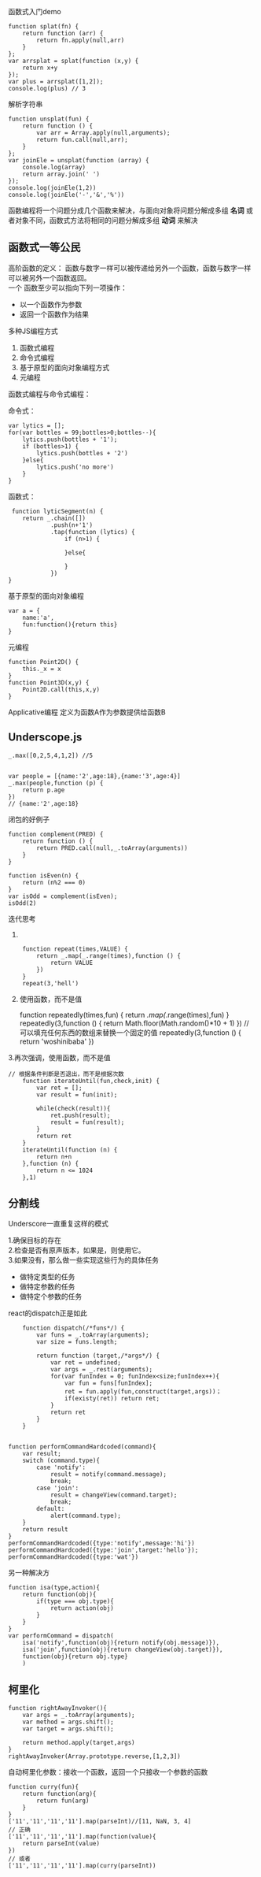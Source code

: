 函数式入门demo
	
	function splat(fn) {
		return function (arr) {
			return fn.apply(null,arr)
		}
	};
	var arrsplat = splat(function (x,y) {
		return x+y
	});
	var plus = arrsplat([1,2]);
	console.log(plus) // 3

解析字符串

	function unsplat(fun) {
		return function () {
			var arr = Array.apply(null,arguments);
			return fun.call(null,arr);
		}
	};
	var joinEle = unsplat(function (array) {
		console.log(array)
		return array.join(' ')
	});
	console.log(joinEle(1,2))
	console.log(joinEle('-','&','%'))


函数编程将一个问题分成几个函数来解决，与面向对象将问题分解成多组 **名词** 或者对象不同，函数式方法将相同的问题分解成多组 **动词** 来解决


函数式一等公民
--

高阶函数的定义： 函数与数字一样可以被传递给另外一个函数，函数与数字一样可以被另外一个函数返回。  
一个 函数至少可以指向下列一项操作：
 
-    以一个函数作为参数
-    返回一个函数作为结果

多种JS编程方式  
  1.  函数式编程  
  2.  命令式编程  
  3.  基于原型的面向对象编程方式  
  4.  元编程  
 


函数式编程与命令式编程：  

命令式：

	var lytics = [];
	for(var bottles = 99;bottles>0;bottles--){
		lytics.push(bottles + '1');
		if (bottles>1) {
			lytics.push(bottles + '2')
		}else{
			lytics.push('no more')
		}
	}
	
函数式：

	 function lyticSegment(n) {
		return _.chain([])
				.push(n+'1')
				.tap(function (lytics) {
					if (n>1) {

					}else{
						
					}
				})
	}

基于原型的面向对象编程


	var a = {
		name:'a',
		fun:function(){return this}
	}

元编程

	function Point2D() {
		this._x = x
	}
	function Point3D(x,y) {
		Point2D.call(this,x,y)
	}


Applicative编程 定义为函数A作为参数提供给函数B

Underscope.js
--

	
	_.max([0,2,5,4,1,2]) //5
	

	var people = [{name:'2',age:18},{name:'3',age:4}]
	_.max(people,function (p) {
		return p.age
	})
	// {name:'2',age:18}


闭包的好例子

	function complement(PRED) {
		return function () {
			return PRED.call(null,_.toArray(arguments))
		}
	}

	function isEven(n) {
	 	return (n%2 === 0)
	}
	var isOdd = complement(isEven);
	isOdd(2)



迭代思考

1.

		function repeat(times,VALUE) {
			return _.map(_.range(times),function () {
				return VALUE
			})
		}
		repeat(3,'hell')

2. 使用函数，而不是值

	function repeatedly(times,fun) {
		return _.map(_.range(times),fun)
	}
	repeatedly(3,function () {
		return Math.floor(Math.random()*10 + 1)
	})
	// 可以填充任何东西的数组来替换一个固定的值
	repeatedly(3,function () {
		return 'woshinibaba'
	})

3.再次强调，使用函数，而不是值

	// 根据条件判断是否退出，而不是根据次数
		function iterateUntil(fun,check,init) {
			var ret = [];
			var result = fun(init);

			while(check(result)){
				ret.push(result);
				result = fun(result);
			}
			return ret
		}
		iterateUntil(function (n) {
			return n+n
		},function (n) {
			return n <= 1024
		},1)

分割线
--

Underscore一直重复这样的模式

1.确保目标的存在  
2.检查是否有原声版本，如果是，则使用它。  
3.如果没有，那么做一些实现这些行为的具体任务  
	 
-  做特定类型的任务
-  做特定参数的任务
-  做特定个参数的任务
	

react的dispatch正是如此

		function dispatch(/*funs*/) {
			var funs = _.toArray(arguments);
			var size = funs.length;

			return function (target,/*args*/) {
				var ret = undefined;
				var args = _.rest(arguments);
				for(var funIndex = 0; funIndex<size;funIndex++){
					var fun = funs[funIndex];
					ret = fun.apply(fun,construct(target,args))；
					if(existy(ret)) return ret;
				}
				return ret
			}
		}


	function performCommandHardcoded(command){
		var result;
		switch (command.type){
			case 'notify':
				result = notify(command.message);
				break;
			case 'join':
				result = changeView(command.target);
				break;
			default:
				alert(command.type);
		}
		return result
	}
	performCommandHardcoded({type:'notify',message:'hi'})
	performCommandHardcoded({type:'join',target:'hello'});
	performCommandHardcoded({type:'wat'})


另一种解决方 

	function isa(type,action){
		return function(obj){
			if(type === obj.type){
				return action(obj)
			}
		}
	}
	var performCommand = dispatch(
		isa('notify',function(obj){return notify(obj.message)}),
		isa('join',function(obj){return changeView(obj.target)}),
		function(obj){return obj.type}
		)


柯里化
---


	function rightAwayInvoker(){
		var args = _.toArray(arguments);
		var method = args.shift();
		var target = args.shift();

		return method.apply(target,args)
	}
	rightAwayInvoker(Array.prototype.reverse,[1,2,3])

自动柯里化参数：接收一个函数，返回一个只接收一个参数的函数
	
	function curry(fun){
		return function(arg){
			return fun(arg)
		}
	}
	['11','11','11','11'].map(parseInt)//[11, NaN, 3, 4]
	// 正确
	['11','11','11','11'].map(function(value){
		return parseInt(value)
	})
	// 或者
	['11','11','11','11'].map(curry(parseInt))